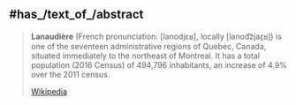 
## #has_/text_of_/abstract 

> **Lanaudière** (French pronunciation: [lanodjɛʁ], locally [lanod͡zjaɛ̯ʁ]) is one of the seventeen administrative regions of Quebec, Canada, situated immediately to the northeast of Montreal. It has a total population (2016 Census) of 494,796 inhabitants, an increase of 4.9% over the 2011 census.
>
> [Wikipedia](https://en.wikipedia.org/wiki/Lanaudi%C3%A8re) 

